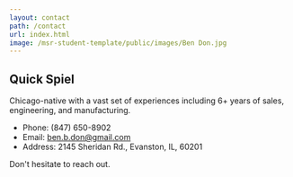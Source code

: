 ```yaml
---
layout: contact
path: /contact
url: index.html
image: /msr-student-template/public/images/Ben Don.jpg
---
```


## Quick Spiel
Chicago-native with a vast set of experiences including 6+ years of sales, engineering, and manufacturing.

* Phone: (847) 650-8902
* Email: ben.b.don@gmail.com
* Address: 2145 Sheridan Rd., Evanston, IL, 60201

Don't hesitate to reach out.
